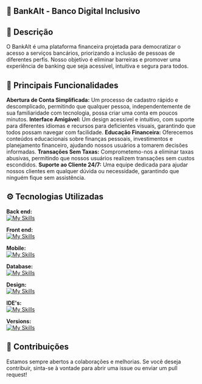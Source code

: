 ## 🌟 BankAlt - Banco Digital Inclusivo


## 📜 Descrição
O BankAlt é uma plataforma financeira projetada para democratizar o acesso a serviços bancários, priorizando a inclusão de pessoas de diferentes perfis. Nosso objetivo é eliminar barreiras e promover uma experiência de banking que seja acessível, intuitiva e segura para todos.

## 🚀 Principais Funcionalidades
**Abertura de Conta Simplificada:** Um processo de cadastro rápido e descomplicado, permitindo que qualquer pessoa, independentemente de sua familiaridade com tecnologia, possa criar uma conta em poucos minutos. **Interface Amigável:** Um design acessível e intuitivo, com suporte para diferentes idiomas e recursos para deficientes visuais, garantindo que todos possam navegar com facilidade. **Educação Financeira:** Oferecemos conteúdos educacionais sobre finanças pessoais, investimentos e planejamento financeiro, ajudando nossos usuários a tomarem decisões informadas. **Transações Sem Taxas:** Comprometemo-nos a eliminar taxas abusivas, permitindo que nossos usuários realizem transações sem custos escondidos. **Suporte ao Cliente 24/7:** Uma equipe dedicada para ajudar nossos clientes em qualquer dúvida ou necessidade, garantindo que ninguém fique sem assistência. 

## ⚙️ Tecnologias Utilizadas

**Back end:** <br>
[![My Skills](https://skillicons.dev/icons?i=cs)](https://skillicons.dev)

**Front end:** <br>
[![My Skills](https://skillicons.dev/icons?i=html,css,js,php)](https://skillicons.dev)

**Mobile:** <br>
[![My Skills](https://skillicons.dev/icons?i=dart,flutter)](https://skillicons.dev)

**Database:** <br>
[![My Skills](https://skillicons.dev/icons?i=mysql)](https://skillicons.dev)

**Design:** <br>
[![My Skills](https://skillicons.dev/icons?i=figma)](https://skillicons.dev)

**IDE's:** <br>
[![My Skills](https://skillicons.dev/icons?i=vscode,visualstudio)](https://skillicons.dev)

**Versions:** <br>
[![My Skills](https://skillicons.dev/icons?i=git,github)](https://skillicons.dev)

## 🤝 Contribuições
Estamos sempre abertos a colaborações e melhorias. Se você deseja contribuir, sinta-se à vontade para abrir uma issue ou enviar um pull request! 
